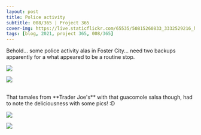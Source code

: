 ```yaml
---
layout: post
title: Police activity
subtitle: 008/365 | Project 365
cover-img: https://live.staticflickr.com/65535/50815260833_3332529216_h.jpg
tags: [blog, 2021, project 365, 008/365]
---
```

Behold... some police activity alas in Foster City... need two backups apparently for a what appeared to be a routine stop.
<p class="post-img-wrap">
  <img src="https://live.staticflickr.com/65535/50815260833_d182a14a07_c.jpg">
</p>
<p class="post-img-wrap">
  <img src="https://live.staticflickr.com/65535/50815857408_8cfb2ff881_c.jpg">
</p>
<br>
That tamales from **Trader Joe's** with that guacomole salsa though, had to note the deliciousness with some pics! :D
<p class="post-img-wrap">
  <img src="https://live.staticflickr.com/65535/50814968937_09046f0d4a_b.jpg">
</p>
<p class="post-img-wrap">
  <img src="https://live.staticflickr.com/65535/50814119268_ac2d365034_b.jpg">
</p>
